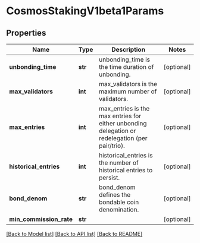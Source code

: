 # CosmosStakingV1beta1Params

## Properties
Name | Type | Description | Notes
------------ | ------------- | ------------- | -------------
**unbonding_time** | **str** | unbonding_time is the time duration of unbonding. | [optional] 
**max_validators** | **int** | max_validators is the maximum number of validators. | [optional] 
**max_entries** | **int** | max_entries is the max entries for either unbonding delegation or redelegation (per pair/trio). | [optional] 
**historical_entries** | **int** | historical_entries is the number of historical entries to persist. | [optional] 
**bond_denom** | **str** | bond_denom defines the bondable coin denomination. | [optional] 
**min_commission_rate** | **str** |  | [optional] 

[[Back to Model list]](../README.md#documentation-for-models) [[Back to API list]](../README.md#documentation-for-api-endpoints) [[Back to README]](../README.md)

